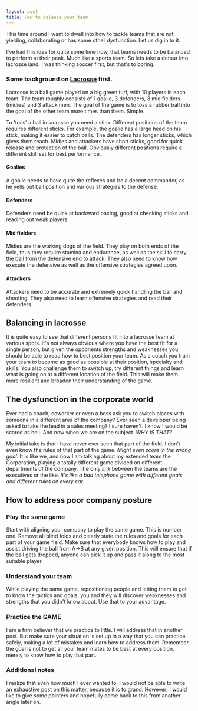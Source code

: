 ```yaml
---
layout: post
title: How to balance your team
---
```


This time around I want to dwell into how to tackle teams that are
not yielding, collaborating or has some other dysfunction. Let us dig in to it.

I've had this idea for quite some time now, that teams needs to be balanced to perform at their peak.
Much like a sports team. So lets take a detour into lacrosse land. I was thinking soccer first, but that's to boring. 

### Some background on [Lacrosse]( https://en.wikipedia.org/wiki/Lacrosse ) first. 
Lacrosse is a ball game played on a big green turf, with 10 players in each team. 
The team roughly consists of 1 goalie, 3 defenders, 3 mid fielders (midies) and 3 attack men.
The goal of the game is to toss a rubber ball into the goal of the other team more times
than them. Simple. 

To 'toss' a ball in lacrosse you need a stick. Different positions 
of the team requires different sticks. For example, the goalie has a large head on his 
stick, making it easier to catch balls. The defenders has longer sticks, which gives them
reach. Midies and attackers have short sticks, good for quick release and protection of the
ball.
Obviously different positions require a different skill set for best performance. 

#### Goalies
A goalie needs to have quite the reflexes and be a decent commander, as he yells out 
ball position and various strategies to the defense. 

#### Defenders
Defenders need be quick at backward pacing, good at checking sticks and reading out 
weak players. 

#### Mid fielders
Midies are the working dogs of the field. They play on both ends of the field, thus they require
stamina and endurance, as well as the skill to carry the ball from the defensive end to attack. 
They also need to know how execute the defensive as well as the offensive strategies agreed upon.

#### Attackers
Attackers need to be accurate and extremely quick handling the ball and shooting. 
They also need to learn offensive strategies and read their defenders. 

## Balancing in lacrosse
It is quite easy to see that different persons fit into a lacrosse team at various spots. It's not
always obvious where you have the best fit for a single person, but given the opponents strengths
and weaknesses you should be able to read how to best position your team. 
As a coach you train your team to become as good as possible at their position, specialty and skills.
You also challenge them to switch up, try different things and learn what is going on
at a different location of the field. This will make them more resilient and broaden their 
understanding of the game.

## The dysfunction in the corporate world 
Ever had a coach, coworker or even a boss ask you to switch places with someone in 
a different area of the company?
Ever seen a developer being asked to take the lead in a sales meeting?
I sure haven't. I know I would be scared as hell. And now when we are on the subject.
*WHY IS THAT?*

My initial take is that I have never ever seen that part of the field. I don't even know 
the rules of that part of the game. *Might even score in the wrong goal.*
It is like we, and now I am talking about my extended team the Corporation, playing 
a totally different game divided on different departments of the company. The only
*link* between the teams are the executives or the like. *It's like a bad telephone
game with different goals and different rules on every ear.* 

## How to address poor company posture

### Play the same game
Start with aligning your company to play the same game. This is number one. 
Remove all blind folds and clearly state the rules and goals for each part of your 
game field. Make sure that everybody knows how to play and assist driving the ball from A->B at
any given position. This will ensure that if the ball gets dropped, anyone can pick
it up and pass it along to the most suitable player.

### Understand your team
While playing the same game, repositioning people and letting them to get to know the
tactics and goals, you and they will discover weaknesses and strengths that you didn't 
know about. Use that to your advantage. 

### Practice the GAME
I am a firm believer that we practice to little. I will address that in another post. 
But make sure your situation is set up in a way that you can practice safely, making
a lot of mistakes and learn how to address them. Remember, the goal is not to get all
your team mates to be best at every position, merely to know how to play that part.

### Additional notes
I realize that even how much I ever wanted to, I would not be able to write an exhaustive 
post on this matter, because it is to grand. However; I would like to give some pointers and
hopefully come back to this from another angle later on.
